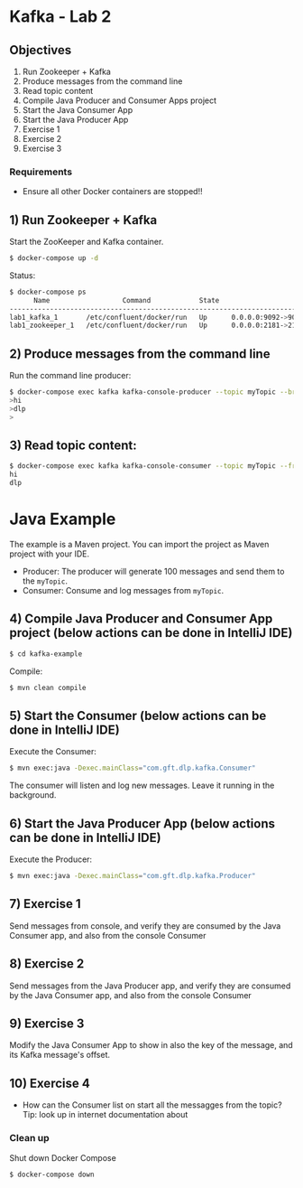 # Kafka - Lab 2 

## Objectives

 1) Run Zookeeper + Kafka
 2) Produce messages from the command line
 3) Read topic content
 4) Compile Java Producer and Consumer Apps project
 5) Start the Java Consumer App
 6) Start the Java Producer App
 7) Exercise 1
 8) Exercise 2
 9) Exercise 3

### Requirements

 * Ensure all other Docker containers are stopped!!

## 1) Run Zookeeper + Kafka

Start the ZooKeeper and Kafka container.

```sh
$ docker-compose up -d
```

Status: 

```sh
$ docker-compose ps
      Name                  Command            State                     Ports
-------------------------------------------------------------------------------------------------
lab1_kafka_1       /etc/confluent/docker/run   Up      0.0.0.0:9092->9092/tcp
lab1_zookeeper_1   /etc/confluent/docker/run   Up      0.0.0.0:2181->2181/tcp, 2888/tcp, 3888/tcp
```

## 2) Produce messages from the command line

Run the command line producer:

```sh
$ docker-compose exec kafka kafka-console-producer --topic myTopic --broker-list localhost:9092
>hi
>dlp
>

```

## 3) Read topic content:

```sh
$ docker-compose exec kafka kafka-console-consumer --topic myTopic --from-beginning --bootstrap-server localhost:9092
hi
dlp
```

# Java Example

The example is a Maven project. You can import the project as Maven project with your IDE. 

* Producer: The producer will generate 100 messages and send them to the `myTopic`. 
* Consumer: Consume and log messages from `myTopic`.  


## 4) Compile Java Producer and Consumer App project (below actions can be done in IntelliJ IDE)
```sh
$ cd kafka-example 
```

Compile: 

```sh
$ mvn clean compile
```

## 5) Start the Consumer (below actions can be done in IntelliJ IDE)


Execute the Consumer:

```sh
$ mvn exec:java -Dexec.mainClass="com.gft.dlp.kafka.Consumer"
```
The consumer will listen and log new messages. Leave it running in the background. 



## 6) Start the Java Producer App (below actions can be done in IntelliJ IDE)

Execute the Producer:

```sh
$ mvn exec:java -Dexec.mainClass="com.gft.dlp.kafka.Producer"
``` 


## 7) Exercise 1
Send messages from console, and verify they are consumed by the Java Consumer app, and also from the console Consumer

## 8) Exercise 2
Send messages from the Java Producer app, and verify they are consumed by the Java Consumer app, and also from the console Consumer 

## 9) Exercise 3
Modify the Java Consumer App to show in also the key of the message, and its Kafka message's offset.

## 10) Exercise 4

* How can the Consumer list on start all the messagges from the topic?  Tip: look up in internet documentation about

### Clean up

Shut down Docker Compose

```sh
$ docker-compose down
```
